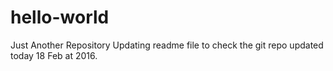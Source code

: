 # hello-world
Just Another Repository
Updating readme file to check the git repo
updated today 18 Feb at 2016.

